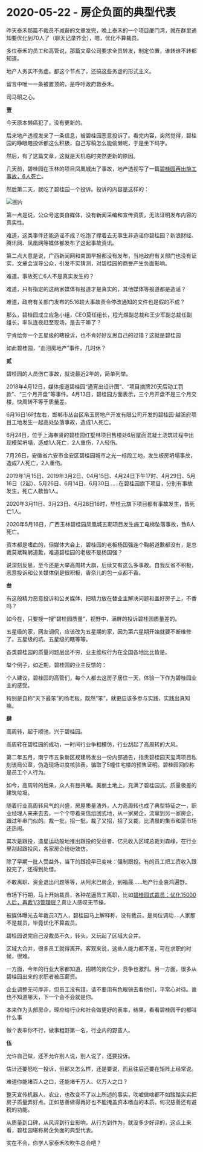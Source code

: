 # 2020-05-22 - 房企负面的典型代表

昨天泰禾那篇不裁员不减薪的文章发完，晚上泰禾的一个项目厦门湾，就在群里通知要优化到70人了（聊天记录齐全），嗯，优化不算裁员。

多位泰禾的员工和高管说，那篇文章公司要求全员转发，制定位置，谁转谁不转都知道。

地产人务实不务虚。都这个节点了，还搞这些务虚的形式主义。

留言中唯一一条被置顶的，是呼吁政府救泰禾。

司马昭之心。

**壹**

今天原本懒癌犯了，没有更新的。

后来地产透视发来了一条信息，被碧桂园恶意投诉了。看完内容，突然觉得，碧桂园的睁眼瞎投诉都这么积极，自己写稿怎么能偷懒呢，于是坐下码字。

然后，有了这篇文章，这就是天机临时突然更新的原因。

几天前，碧桂园在玉林的项目凤凰城出了事故，地产透视写了一篇[碧桂园再出施工事故，6人死亡](http://mp.weixin.qq.com/s?__biz=MzA5Nzc5NDg5NA==&mid=2247483867&idx=1&sn=7c317e8b141eaac7410c0570ff80a5b7&chksm=909a2ffaa7eda6ec317b7b9ca9cbbac3e8d76101c049490b014f7f83c79cd56ed3896138e732&scene=21#wechat_redirect)。

然后第二天，就吃了碧桂园一个投诉。投诉的内容是这样的：

![图片](https://mmbiz.qpic.cn/mmbiz_png/eJxr2REHtSHFEq9JeQezwbkmy5BY5DHlFrp2Gl4rYMjpqibcibficCePiaCgOFpRXaD2fwzKicBicJH4ibpVpJwibdlxbQ/640?wx_fmt=png&tp=webp&wxfrom=5&wx_lazy=1)

第一点是说，公众号这类自媒体，没有新闻采编和宣传资质，无法证明发布内容的真实性。

难道，这类事件还能造谣不成？吃饱了撑着去无事生非造谣你碧桂园？新浪财经、腾讯网、凤凰网等媒体都发布了这起事故资讯。

第二点大意是说，广西新闻网和南国早报都没有发布，当地政府有关部门也没有证实，文章会误导公众，引发不实猜测，对碧桂园的商誉产生负面影响。

难道，事故死亡6人不是真实发生的？

难道，只有指定的这两家媒体有报道才是真实的，其他媒体等报道都是造谣？

难道，政府有关部门发布的5.16较大事故责令停改通知的文件也是假的不成？

那么，碧桂园成立应急小组，CEO莫任组长，程光煜副总裁和王少军副总裁任副组长，率队连夜赶至现场，是去干嘛了？

宁肯给你一个五星级的瞎投诉，也不肯好好反思自己的过错？这就是碧桂园

如此碧桂园，“血泪房地产”事件，几时休？

**贰**

碧桂园的人员伤亡事故，就说最近2年的，简单列举。

2018年4月12日，媒体报道碧桂园“通宵出设计图”、“项目摘牌20天后动工罚款”、“三个月开盘”等事件。4月13日，碧桂园方面表示，三个月开盘不是三个月交楼，快周转不等于质量差。

6月16日16时左右，邯郸市丛台区帛玉房地产开发有限公司开发的碧桂园·越溪府项目工地发生一起高处坠落事故，造成1人死亡。

6月24日，位于上海奉贤的碧桂园红墅林项目售楼处6层屋面混凝土浇筑过程中出现模架坍塌，造成1人死亡，2人重伤，7人轻伤。

7月26日，安徽省六安市金安区碧桂园城市之光一标段工地，发生板房坍塌事故，造成7人死亡，2人重伤。

2019年1月15日、2019年3月2日、04月15日、4月24日下午17时、4月29日、5月16日（2起）、5月26日、6月14日、6月30日......在碧桂园旗下项目，分别有事故发生，死亡人数皆1人。

2020年3月11日、3月23日、4月28日16时，毕桂云旗下项目都有事故发生，皆死亡1人。

2020年5月16日，广西玉林碧桂园凤凰城五期项目发生施工电梯坠落事故，致6人死亡。

资本都是嗜血的，但媒体大会上，碧桂园的老板杨国强连个鞠躬道歉都没有，是总裁莫斌鞠躬道歉，难道碧桂园的老板不是杨国强？

说深刻反思，至今还是大举高周转大旗，后续又有这么多事故。自我反省不积极，恶意投诉和公关媒体倒是很积极，香奈儿的包一点都不香。

**叁**

有这般精力恶意投诉和公关媒体，把精力放在替业主解决问题和盖好房子上，不香吗？

如今在，只要搜一搜“碧桂园质量”，视野中，满屏的投诉碧桂园质量差的。

五星级的家，网友调侃，应该改为五星期的家，因为第六星期开始就要不断维修了。五星级的坑、五星级的瞎等等。

各类碧桂园的质量问题层出不穷，业主维权行为在全国各地比比皆是。

举个例子，如近期，碧桂园的业主反馈的：





个人建议，碧桂园的高管们，每个人都去这房子居住一天，体验一下作为碧桂园业主的感受。

特别是自称“天下最笨”的杨老板，既然“笨”，就更应该多参与实践，实践出真知嘛。

**肆**

高周转，起于顺驰，兴于碧桂园。

高周转在碧桂园的成功，一时间行业争相模仿，行业刮起了高周转的大风。

第二年五月，南宁市五象新区规建局发出一份内部通告，指责碧桂园天玺湾项目私刻该局公章，伪造现场进度核验表，骗取了5幢住宅楼的预售证明。碧桂园回应称是员工个人行为。

如今，高周转的后果，众人有目共睹。美丽土地上，充满了碧桂园式、质量极差的建筑垃圾。

随着行业高周转风气的兴盛，房屋质量渣外，人力高周转也成了典型特征之一，职业经理人来来去去，一个个带着亲信组团式地，从一家房企，流窜到另一家房企，跟过年串门似的。裁一批，招一批，裁了又招，招了又裁，比清晨的集市和菜市场还热闹。

其次是跟投，造星运动般地推出跟投的受益者、亿元收入区域总裁刘森峰，在行业里刮起跟投风，各家房企纷纷效仿。

除了早期一批人受益外，当下的跟投早已变味：强制跟投。有的员工把工资收入跟投完了，还得到处借。

不敢离职、资金退出问题等等，从阿米巴房企，到福晟......地产行业哀鸿遍野。

市场下行期，马上开始裁员，各种花逼员工离职，比如[碧桂园式裁员：优化15000人后，再裁1/3管理层？](http://mp.weixin.qq.com/s?__biz=MzA5Nzc5NDg5NA==&mid=2247483711&idx=1&sn=e9383445d1287ff4ac8232c2b0ccb73e&chksm=909a2f1ea7eda6088bd40a91c94d99b8509ddfdab896e199ec1d52d1a6287cbb16390b96df39&scene=21#wechat_redirect)真让人感叹无节操。

被媒体曝光去年裁员3万人，碧桂园马上解释称，没有裁员，是岗位调动....人家那不是裁员，毕竟优化不算裁员。

碧桂园说完自己没裁员不久，转头，又玩起了区域大合并。

区域大合并，很多员工就得离开。客观来说，这些人能力都不差，可在求职的时候，很难。

一方面，今年的行业大家都知道，招聘的岗位少，竞争也激烈。另一方面，很多从碧桂园出来的求职者被压薪资。

企业调整无可厚非，但员工没有错，请不要用有色眼镜去看他们，平常心对待。谁也不知道哪天，下一个会不会就是你。

本来作为头部房企，理应给行业和社会做更好的表率，结果，看看碧桂园干的都叫什么事

做个表率你不行，做事粗野第一名，行业内的野蛮人。

**伍**

允许自己做，还不允许别人说，别人说了，还要投诉。

估计还要怒吃一投诉，但那又怎么样，还是要说，而且往后还要在矩阵上经常说。

难道你能堵百人之口，还能堵千万人、亿万人之口？

整天宣传机器人、农业，也改变不了以上所述的事实，吹嘘做啥都不如踏踏实实把房子质量弄好点。正如慈善做得再好也不能掩盖资本嗜血的本质。何况慈善还有避税的功能。

从质量到口碑，从风评到行业影响，从行为到作为，就没多少好评的，这点上来看，碧桂园堪称房企负面的典型代表。

实在不会，你学人家泰禾吹吹牛总会吧？

